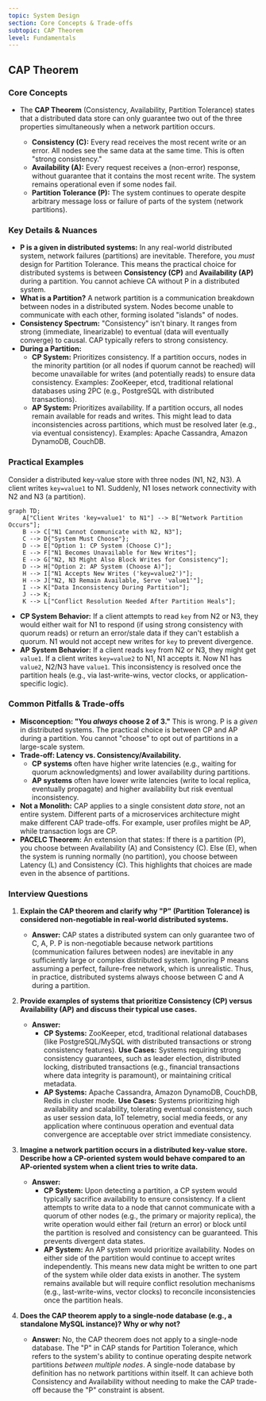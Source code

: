 ```yaml
---
topic: System Design
section: Core Concepts & Trade-offs
subtopic: CAP Theorem
level: Fundamentals
---
```


## CAP Theorem
### Core Concepts
*   The **CAP Theorem** (Consistency, Availability, Partition Tolerance) states that a distributed data store can only guarantee two out of the three properties simultaneously when a network partition occurs.

    *   **Consistency (C):** Every read receives the most recent write or an error. All nodes see the same data at the same time. This is often "strong consistency."
    *   **Availability (A):** Every request receives a (non-error) response, without guarantee that it contains the most recent write. The system remains operational even if some nodes fail.
    *   **Partition Tolerance (P):** The system continues to operate despite arbitrary message loss or failure of parts of the system (network partitions).

### Key Details & Nuances
*   **P is a given in distributed systems:** In any real-world distributed system, network failures (partitions) are inevitable. Therefore, you *must* design for Partition Tolerance. This means the practical choice for distributed systems is between **Consistency (CP)** and **Availability (AP)** during a partition. You cannot achieve CA without P in a distributed system.
*   **What is a Partition?** A network partition is a communication breakdown between nodes in a distributed system. Nodes become unable to communicate with each other, forming isolated "islands" of nodes.
*   **Consistency Spectrum:** "Consistency" isn't binary. It ranges from strong (immediate, linearizable) to eventual (data will eventually converge) to causal. CAP typically refers to strong consistency.
*   **During a Partition:**
    *   **CP System:** Prioritizes consistency. If a partition occurs, nodes in the minority partition (or all nodes if quorum cannot be reached) will become unavailable for writes (and potentially reads) to ensure data consistency. Examples: ZooKeeper, etcd, traditional relational databases using 2PC (e.g., PostgreSQL with distributed transactions).
    *   **AP System:** Prioritizes availability. If a partition occurs, all nodes remain available for reads and writes. This might lead to data inconsistencies across partitions, which must be resolved later (e.g., via eventual consistency). Examples: Apache Cassandra, Amazon DynamoDB, CouchDB.

### Practical Examples
Consider a distributed key-value store with three nodes (N1, N2, N3). A client writes `key=value1` to N1. Suddenly, N1 loses network connectivity with N2 and N3 (a partition).

```mermaid
graph TD;
    A["Client Writes 'key=value1' to N1"] --> B["Network Partition Occurs"];
    B --> C["N1 Cannot Communicate with N2, N3"];
    C --> D{"System Must Choose"};
    D --> E["Option 1: CP System (Choose C)"];
    E --> F["N1 Becomes Unavailable for New Writes"];
    E --> G["N2, N3 Might Also Block Writes for Consistency"];
    D --> H["Option 2: AP System (Choose A)"];
    H --> I["N1 Accepts New Writes ('key=value2')"];
    H --> J["N2, N3 Remain Available, Serve 'value1'"];
    I --> K["Data Inconsistency During Partition"];
    J --> K;
    K --> L["Conflict Resolution Needed After Partition Heals"];
```

*   **CP System Behavior:** If a client attempts to read `key` from N2 or N3, they would either wait for N1 to respond (if using strong consistency with quorum reads) or return an error/stale data if they can't establish a quorum. N1 would not accept new writes for `key` to prevent divergence.
*   **AP System Behavior:** If a client reads `key` from N2 or N3, they might get `value1`. If a client writes `key=value2` to N1, N1 accepts it. Now N1 has `value2`, N2/N3 have `value1`. This inconsistency is resolved once the partition heals (e.g., via last-write-wins, vector clocks, or application-specific logic).

### Common Pitfalls & Trade-offs
*   **Misconception: "You *always* choose 2 of 3."** This is wrong. P is a *given* in distributed systems. The practical choice is between CP and AP during a partition. You cannot "choose" to opt out of partitions in a large-scale system.
*   **Trade-off: Latency vs. Consistency/Availability.**
    *   **CP systems** often have higher write latencies (e.g., waiting for quorum acknowledgments) and lower availability during partitions.
    *   **AP systems** often have lower write latencies (write to local replica, eventually propagate) and higher availability but risk eventual inconsistency.
*   **Not a Monolith:** CAP applies to a single consistent *data store*, not an entire system. Different parts of a microservices architecture might make different CAP trade-offs. For example, user profiles might be AP, while transaction logs are CP.
*   **PACELC Theorem:** An extension that states: If there is a partition (P), you choose between Availability (A) and Consistency (C). Else (E), when the system is running normally (no partition), you choose between Latency (L) and Consistency (C). This highlights that choices are made even in the absence of partitions.

### Interview Questions
1.  **Explain the CAP theorem and clarify why "P" (Partition Tolerance) is considered non-negotiable in real-world distributed systems.**
    *   **Answer:** CAP states a distributed system can only guarantee two of C, A, P. P is non-negotiable because network partitions (communication failures between nodes) are inevitable in any sufficiently large or complex distributed system. Ignoring P means assuming a perfect, failure-free network, which is unrealistic. Thus, in practice, distributed systems always choose between C and A during a partition.

2.  **Provide examples of systems that prioritize Consistency (CP) versus Availability (AP) and discuss their typical use cases.**
    *   **Answer:**
        *   **CP Systems:** ZooKeeper, etcd, traditional relational databases (like PostgreSQL/MySQL with distributed transactions or strong consistency features). **Use Cases:** Systems requiring strong consistency guarantees, such as leader election, distributed locking, distributed transactions (e.g., financial transactions where data integrity is paramount), or maintaining critical metadata.
        *   **AP Systems:** Apache Cassandra, Amazon DynamoDB, CouchDB, Redis in cluster mode. **Use Cases:** Systems prioritizing high availability and scalability, tolerating eventual consistency, such as user session data, IoT telemetry, social media feeds, or any application where continuous operation and eventual data convergence are acceptable over strict immediate consistency.

3.  **Imagine a network partition occurs in a distributed key-value store. Describe how a CP-oriented system would behave compared to an AP-oriented system when a client tries to write data.**
    *   **Answer:**
        *   **CP System:** Upon detecting a partition, a CP system would typically sacrifice availability to ensure consistency. If a client attempts to write data to a node that cannot communicate with a quorum of other nodes (e.g., the primary or majority replica), the write operation would either fail (return an error) or block until the partition is resolved and consistency can be guaranteed. This prevents divergent data states.
        *   **AP System:** An AP system would prioritize availability. Nodes on either side of the partition would continue to accept writes independently. This means new data might be written to one part of the system while older data exists in another. The system remains available but will require conflict resolution mechanisms (e.g., last-write-wins, vector clocks) to reconcile inconsistencies once the partition heals.

4.  **Does the CAP theorem apply to a single-node database (e.g., a standalone MySQL instance)? Why or why not?**
    *   **Answer:** No, the CAP theorem does not apply to a single-node database. The "P" in CAP stands for Partition Tolerance, which refers to the system's ability to continue operating despite network partitions *between multiple nodes*. A single-node database by definition has no network partitions within itself. It can achieve both Consistency and Availability without needing to make the CAP trade-off because the "P" constraint is absent.
